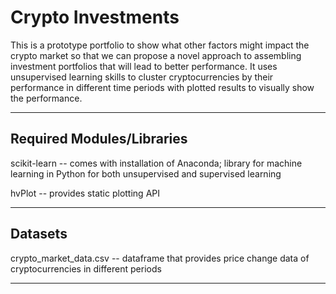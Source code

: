 # Crypto Investments

This is a prototype portfolio to show what other factors might impact the crypto market so that we can propose a novel approach to assembling investment portfolios that will lead to better performance. It uses unsupervised learning skills to cluster cryptocurrencies by their performance in different time periods with plotted results to visually show the performance.

---

## Required Modules/Libraries

scikit-learn -- comes with installation of Anaconda; library for machine learning in Python for both unsupervised and supervised learning

hvPlot -- provides static plotting API

---

## Datasets

crypto_market_data.csv -- dataframe that provides price change data of cryptocurrencies in different periods

---